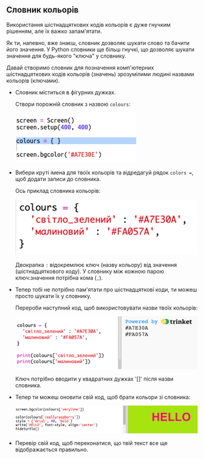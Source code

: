 ## Словник кольорів

Використання шістнадцяткових кодів кольорів є дуже гнучким рішенням, але їх важко запам'ятати.

Як ти, напевно, вже знаєш, словник дозволяє шукати слово та бачити його значення. У Python словники ще більш гнучкі, що дозволяє шукати значення для будь-якого "ключа" у словнику.

Давай створимо словник для позначення комп'ютерних шістнадцяткових кодів кольорів (значень) зрозумілими людині назвами кольорів (ключами).

+ Словник міститься в фігурних дужках.
    
    Створи порожній словник з назвою `colours`:
    
    ![знімок екрана](images/colourful-dict.png)

+ Вибери круті імена для твоїх кольорів та відредагуй рядок `colors =`, щоб додати записи до словника.
    
    Ось приклад словника кольорів:
    
    ![знімок екрана](images/colourful-colours.png)
    
    Двокрапка `:` відокремлює ключ (назву кольору) від значення (шістнадцяткового коду). У словнику між кожною парою ключ:значення потрібна кома (`,`).

+ Тепер тобі не потрібно пам'ятати про шістнадцяткові коди, ти можеш просто шукати їх у словнику.
    
    Перероби наступний код, щоб використовувати назви твоїх кольорів:
    
    ![знімок екрана](images/colourful-entries.png)
    
    Ключ потрібно вводити у квадратних дужках '[]' після назви словника.

+ Тепер ти можеш оновити свій код, щоб брати кольори зі словника:
    
    ![знімок екрана](images/colourful-use.png)

+ Перевір свій код, щоб переконатися, що твій текст все ще відображається правильно.